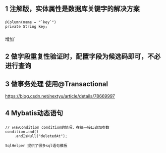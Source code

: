 ## 1 注解版，实体属性是数据库关键字的解决方案
###
    @Column(name = "`key`")
    private String key;
###
增加\`

## 2 做字段重复性验证时，配置字段为候选码即可，不必进行查询  

## 3 做事务处理 使用@Transactional
  https://blog.csdn.net/nextyu/article/details/78669997

## 4 Mybatis动态语句
###
    // 已有Condition condition的情况，在统一接口追加参数
    condition.and()
        .andIsNull("deletedAt");
        
    SqlHelper 提供了很多sql语句模板
###
